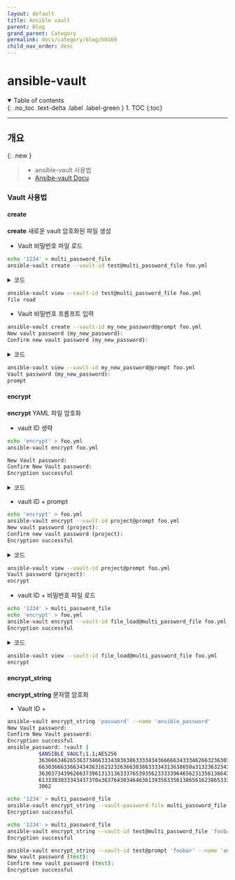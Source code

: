 ```yaml
---
layout: default
title: Ansible vault
parent: Blog
grand_parent: Category
permalink: docs/category/blog/b0169
child_nav_order: desc
---
```


# ansible-vault

<details open markdown="block">
  <summary>
    Table of contents
  </summary>
  {: .no_toc .text-delta .label .label-green }
1. TOC
{:toc}
</details>

---

## 개요

{: .new }
> - ansible-vault 사용법
> - [Ansibe-vault Docu](https://docs.ansible.com/ansible/latest/vault_guide/vault_encrypting_content.html)

### Vault 사용법

#### create

**create** 새로운 vault 암호화된 파일 생성

- Vault 비밀번호 파일 로드

```bash
echo '1234' > multi_password_file
ansible-vault create --vault-id test@multi_password_file foo.yml
```

<details markdown="block">
  <summary>
    코드
  </summary>
  {: .text-delta .label .label-green }

```bash
cat foo.yml 
$ANSIBLE_VAULT;1.2;AES256;test
61343363663361663861363666363036353863396136653539376139303961336539666631313839
3265356636613833373538313330613065643730383630660a666537343463353436396661613538
30666133663664626162336635303836366161333031343565376163623937333465383962316633
3461323962323964300a323637396138643231336135353333353630636561373665366165663231
6363
```

</details>

```bash
ansible-vault view --vault-id test@multi_password_file foo.yml
file road
```

- Vault 비밀번호 프롬프트 입력

```bash
ansible-vault create --vault-id my_new_password@prompt foo.yml
New vault password (my_new_password): 
Confirm new vault password (my_new_password): 
```

<details markdown="block">
  <summary>
    코드
  </summary>
  {: .text-delta .label .label-green }

```bash
cat foo.yml 
$ANSIBLE_VAULT;1.2;AES256;my_new_password
63356461393537356231363437633336366335393764656362303937353738303035666438316337
6466373438346665653637373935613261656264393335300a616531326566323230623766356564
39636530326665613265616464373830376235326335343664326438326539663965666435326535
3161343964363664340a376438383534366664643138316663666132373831353736666162303534
3238
```

</details>

```bash
ansible-vault view --vault-id my_new_password@prompt foo.yml
Vault password (my_new_password): 
prompt
```

#### encrypt

**encrypt** YAML 파일 암호화

- vault ID 생략

```bash
echo 'encrypt' > foo.yml
ansible-vault encrypt foo.yml
```

```bash
New Vault password: 
Confirm New Vault password: 
Encryption successful
```

<details markdown="block">
  <summary>
    코드
  </summary>
  {: .text-delta .label .label-green }
  
```bash
cat foo.yml 
$ANSIBLE_VAULT;1.1;AES256
66326462326266663834616563386235373162633531646131613933316535626335643131333537
3065626263356463653761356432313933366330303332380a623731623338613465666365386137
38656330326537306630646338323631643839636263643261393834323332353462373338643235
6332633164316562340a663938633364343061306631363534303638616433373939643962373866
3938
```

</details>

- vault ID + prompt

```bash
echo 'encrypt' > foo.yml
ansible-vault encrypt --vault-id project@prompt foo.yml
New vault password (project): 
Confirm new vault password (project): 
Encryption successful
```

<details markdown="block">
  <summary>
    코드
  </summary>
  {: .text-delta .label .label-green }
  
```bash
cat foo.yml 
$ANSIBLE_VAULT;1.2;AES256;project
35663062663837323537326234393162653036343162613866323835653833643566626339613631
6263396563393966396531326235623962393135626637330a616337313862646236613736333731
31366562636663353633363930366162616666326666313131363331623538343962373764346130
6238353937393130390a326633666633663163343735666235633035663561323431646332323036
3935
```

</details>

```bash
ansible-vault view --vault-id project@prompt foo.yml
Vault password (project): 
encrypt
```

- vault ID + 비밀번호 파일 로드

```bash
echo '1234' > multi_password_file
echo 'encrypt' > foo.yml
ansible-vault encrypt --vault-id file_load@multi_password_file foo.yml
Encryption successful
```

<details markdown="block">
  <summary>
    코드
  </summary>
  {: .text-delta .label .label-green }
  
```bash
cat foo.yml 
$ANSIBLE_VAULT;1.2;AES256;file_load
35373931613333376335653834306366383361303161316166613536323335393661363530636465
6338643862373630343132383938313131623865643737650a303630663838636634376636636463
61373237306638623665393264623563613561616230363639373561326465643734666137333265
3338313934396263350a343361643639656361326638303637366633653534346435366463303663
3066
```

</details>

```bash
ansible-vault view --vault-id file_load@multi_password_file foo.yml
encrypt
```

#### encrypt_string

**encrypt_string** 문자열 암호화

- Vault ID + 

```bash
ansible-vault encrypt_string 'password' --name 'ansible_password'
New Vault password: 
Confirm New Vault password: 
Encryption successful
ansible_password: !vault |
          $ANSIBLE_VAULT;1.1;AES256
          36366634626536373466333438363863333434366666343334626632363038333561326134376363
          6630366633663434363162323263663038633334313638650a313236323431653366346434363632
          36303734396266373961313136333765393562333339646562313561366439626137333862306164
          6133383033343437370a363764303464636139356335613865616238653337663432393461353738
          3062
```

```bash
echo '1234' > multi_password_file
ansible-vault encrypt_string --vault-password-file multi_password_file 'foobar' --name 'ansible_password' --output foo.yml
Encryption successful
```

```bash
echo '1234' > multi_password_file
ansible-vault encrypt_string --vault-id test@multi_password_file 'foobar' --name 'ansible_password' --output foo.yml
Encryption successful
```

```bash
ansible-vault encrypt_string --vault-id test@prompt 'foobar' --name 'ansible_password' --output foo.yml
New vault password (test): 
Confirm new vault password (test): 
Encryption successful
```
